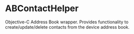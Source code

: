 ABContactHelper
===============

Objective-C Address Book wrapper. Provides functionality to create/update/delete contacts from the device address book.
